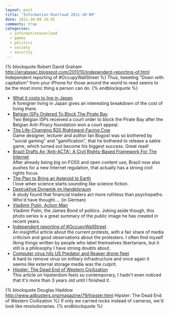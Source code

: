 ```yaml
---
layout: post
title: "Information Overload 2011-10-09"
date: 2011-10-09 19:45
comments: true
categories:
  - informationoverload
  - games
  - politics
  - society
  - security
---
```

{% blockquote Robert David Graham http://erratasec.blogspot.com/2011/10/independent-reporting-of.html Independent reporting of #OccupyWallStreet %}
Thus, tweeting &quot;Down with capitalism&quot; from your iPhone for those around the world to read seems to be the most ironic thing a person can do.
{% endblockquote %}

<ul>
<li><a href="http://bemmu.posterous.com/what-it-costs-to-live-in-japan">What it costs to live in Japan</a><br/>A foreigner living in Japan gives an interesting breakdown of the cost of living there.</li>
<li><a href="http://torrentfreak.com/belgian-isps-ordered-to-block-the-pirate-bay-111004/">Belgian ISPs Ordered To Block The Pirate Bay</a><br/>Two Belgian ISPs received a court order to block the Pirate Bay after the Belgian Anti-Piracy foundation won a court appeal.</li>
<li><a href="http://kotaku.com/5846080/the-life+changing-20-rightward+facing-cow">The Life-Changing $20 Rightward-Facing Cow</a><br/>Game designer, lecturer and author Ian Bogost was so bothered by "social gaming" and "gamification", that he bothered to release a satire game, which turned out become his biggest success. Great read!</li>
<li><a href="http://www.techdirt.com/articles/20111004/04402516196/brazil-drafts-anti-acta-civil-rights-based-framework-internet.shtml">Brazil Drafts An 'Anti-ACTA': A Civil Rights-Based Framework For The Internet</a><br/>After already being big on FOSS and open content use, Brazil now also pushes for a new Internet regulation, that actually has a strong civil rights focus.</li>
<li><a href="http://www.wired.com/wiredscience/2011/10/asteroid-moving/">The Plan to Bring an Asteroid to Earth</a><br/>I love when science starts sounding like science fiction.</li>
<li><a href="http://www.nzz.ch/nachrichten/wirtschaft/aktuell/destruktive_dynamik_im_handelsraum_1.12641170.html">Destruktive Dynamik im Handelsraum</a><br/>A study found that financial traders act more ruthless than psychopaths. Who'd have thought.... (in German)</li>
<li><a href="http://www.theatlantic.com/infocus/2011/09/vladimir-putin-action-man/100147/">Vladimir Putin, Action Man</a><br/>Vladimir Putin, the James Bond of politics. Joking aside though, this photo series is a great summary of the public image he has created in recent years.</li>
<li><a href="http://erratasec.blogspot.com/2011/10/independent-reporting-of.html">Independent reporting of #OccupyWallStreet</a><br/>An insightful article about the current protests, with a fair share of media criticism and good observations about the protesters. I often find myself liking things written by people who label themselves libertarians, but it still is a philosophy I have strong doubts about. </li>
<li><a href="http://arstechnica.com/business/news/2011/10/exclusive-computer-virus-hits-drone-fleet.ars">Computer virus hits US Predator and Reaper drone fleet</a><br/>A hard to remove virus on military infrastructure and once again it seems like external storage media was the culprit.</li>
<li><a href="http://www.adbusters.org/magazine/79/hipster.html">Hipster: The Dead End of Western Civilization</a><br/>This article on hipsterdom feels so contemporary, I hadn't even noticed that it's more than 3 years old until I finished it.</li>
</ul>

{% blockquote Douglas Haddow http://www.adbusters.org/magazine/79/hipster.html Hipster: The Dead End of Western Civilization %}
If only we carried rocks instead of cameras, we'd look like revolutionaries.
{% endblockquote %}
